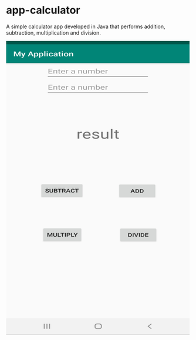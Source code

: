 # app-calculator

A simple calculator app developed in Java that performs addition, subtraction, multiplication and division. 

<img src = "Calculator.jpg" width="500" height = "800">
